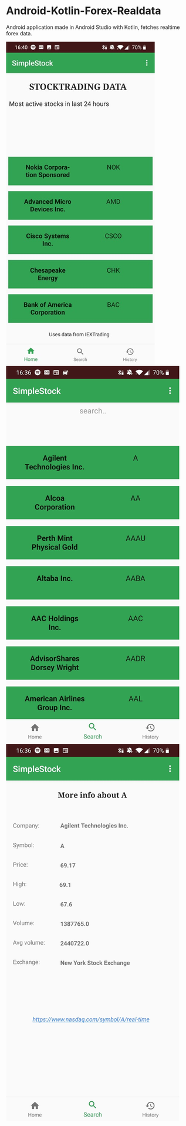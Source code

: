 # Android-Kotlin-Forex-Realdata
Android application made in Android Studio with Kotlin, fetches realtime forex data. 

![alt text](https://raw.githubusercontent.com/jorisopsommer/Android-Kotlin-Forex-Realdata/master/SimplestockHomeImg.jpg)
![alt text](https://raw.githubusercontent.com/jorisopsommer/Android-Kotlin-Forex-Realdata/master/SimplestockSearchImg.jpg)
![alt text](https://raw.githubusercontent.com/jorisopsommer/Android-Kotlin-Forex-Realdata/master/SimpleStockResultImg.jpg)
